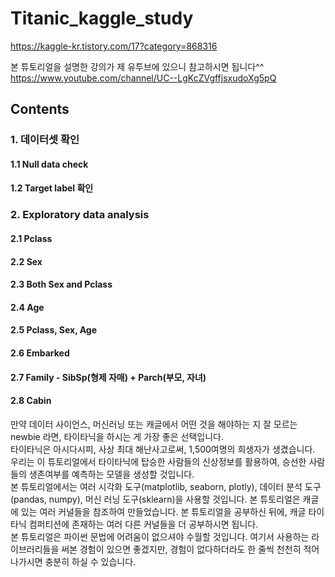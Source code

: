 # Titanic_kaggle_study

https://kaggle-kr.tistory.com/17?category=868316

본 튜토리얼을 설명한 강의가 제 유투브에 있으니 참고하시면 됩니다^^   
https://www.youtube.com/channel/UC--LgKcZVgffjsxudoXg5pQ   

## Contents   
### 1. 데이터셋 확인   
#### 1.1 Null data check   
#### 1.2 Target label 확인   
### 2. Exploratory data analysis   
#### 2.1 Pclass   
#### 2.2 Sex   
#### 2.3 Both Sex and Pclass   
#### 2.4 Age   
#### 2.5 Pclass, Sex, Age   
#### 2.6 Embarked   
#### 2.7 Family - SibSp(형제 자매) + Parch(부모, 자녀)   
#### 2.8 Cabin

만약 데이터 사이언스, 머신러닝 또는 캐글에서 어떤 것을 해야하는 지 잘 모르는 newbie 라면, 타이타닉을 하시는 게 가장 좋은 선택입니다.   
타이타닉은 아시다시피, 사상 최대 해난사고로써, 1,500여명의 희생자가 생겼습니다.   
우리는 이 튜토리얼에서 타이타닉에 탑승한 사람들의 신상정보를 활용하여, 승선한 사람들의 생존여부를 예측하는 모델을 생성할 것입니다.   
본 튜토리얼에서는 여러 시각화 도구(matplotlib, seaborn, plotly), 데이터 분석 도구(pandas, numpy), 머신 러닝 도구(sklearn)을 사용할 것입니다.
본 튜토리얼은 캐글에 있는 여러 커널들을 참조하여 만들었습니다. 본 튜토리얼을 공부하신 뒤에, 캐글 타이타닉 컴퍼티션에 존재하는 여러 다른 커널들을 더 공부하시면 됩니다.   
본 튜토리얼은 파이썬 문법에 어려움이 없으셔야 수월할 것입니다. 여기서 사용하는 라이브러리들을 써본 경험이 있으면 좋겠지만, 경험이 없다하더라도 한 줄씩 천천히 적어나가시면 충분히 하실 수 있습니다.   
